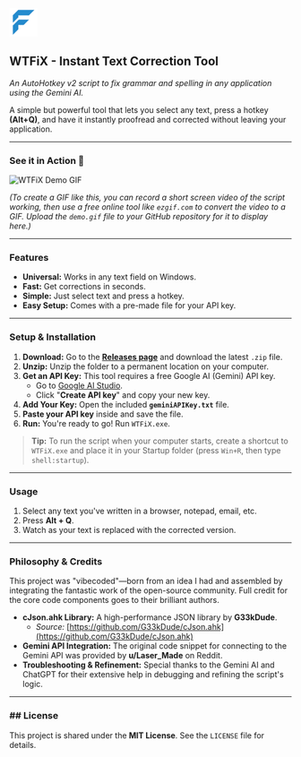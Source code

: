 <img src="WTFiX.png" alt="WTFiX Icon" width="50">

## WTFiX - Instant Text Correction Tool

*An AutoHotkey v2 script to fix grammar and spelling in any application using the Gemini AI.*

A simple but powerful tool that lets you select any text, press a hotkey **(Alt+Q)**, and have it instantly proofread and corrected without leaving your application.

---

### See it in Action 🚀

![WTFiX Demo GIF](https://github.com/abhijeetydv/WTFiX/raw/main/demo.gif)

*(To create a GIF like this, you can record a short screen video of the script working, then use a free online tool like `ezgif.com` to convert the video to a GIF. Upload the `demo.gif` file to your GitHub repository for it to display here.)*

---

### Features

* **Universal:** Works in any text field on Windows.
* **Fast:** Get corrections in seconds.
* **Simple:** Just select text and press a hotkey.
* **Easy Setup:** Comes with a pre-made file for your API key.

---

### Setup & Installation

1.  **Download:** Go to the [**Releases page**](https://github.com/abhijeetydv/WTFiX/releases) and download the latest `.zip` file.
2.  **Unzip:** Unzip the folder to a permanent location on your computer.
3.  **Get an API Key:** This tool requires a free Google AI (Gemini) API key.
    * Go to [Google AI Studio](https://aistudio.google.com/app/apikey).
    * Click "**Create API key**" and copy your new key.
4.  **Add Your Key:** Open the included **`geminiAPIKey.txt`** file.
5.  **Paste your API key** inside and save the file.
6.  **Run:** You're ready to go! Run `WTFiX.exe`.

> **Tip:** To run the script when your computer starts, create a shortcut to `WTFiX.exe` and place it in your Startup folder (press `Win+R`, then type `shell:startup`).

---

### Usage

1.  Select any text you've written in a browser, notepad, email, etc.
2.  Press **Alt + Q**.
3.  Watch as your text is replaced with the corrected version.

---

### Philosophy & Credits

This project was "vibecoded"—born from an idea I had and assembled by integrating the fantastic work of the open-source community. Full credit for the core code components goes to their brilliant authors.

* **cJson.ahk Library:** A high-performance JSON library by **G33kDude**.
    * *Source:* [https://github.com/G33kDude/cJson.ahk](https://github.com/G33kDude/cJson.ahk)
* **Gemini API Integration:** The original code snippet for connecting to the Gemini API was provided by **u/Laser_Made** on Reddit.
* **Troubleshooting & Refinement:** Special thanks to the Gemini AI and ChatGPT for their extensive help in debugging and refining the script's logic.

---

### ## License

This project is shared under the **MIT License**. See the `LICENSE` file for details.
